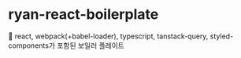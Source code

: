 # ryan-react-boilerplate

🚀 react, webpack(+babel-loader), typescript, tanstack-query, styled-components가 포함된 보일러 플레이트
